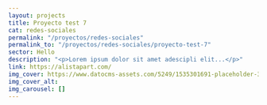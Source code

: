 ```yaml
---
layout: projects
title: Proyecto test 7
cat: redes-sociales
permalink: "/proyectos/redes-sociales"
permalink_to: "/proyectos/redes-sociales/proyecto-test-7"
sector: Hello
description: "<p>Lorem ipsum dolor sit amet adescipli elit...</p>"
link: https://alistapart.com/
img_cover: https://www.datocms-assets.com/5249/1535301691-placeholder-350x350.png
img_cover_alt: 
img_carousel: []
---
```


